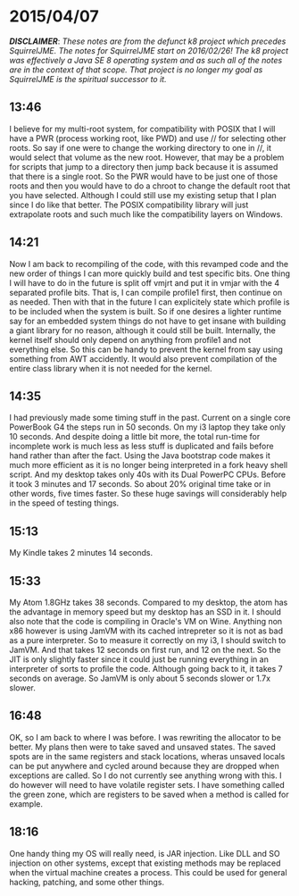 # 2015/04/07

***DISCLAIMER***: _These notes are from the defunct k8 project which_
_precedes SquirrelJME. The notes for SquirrelJME start on 2016/02/26!_
_The k8 project was effectively a Java SE 8 operating system and as such_
_all of the notes are in the context of that scope. That project is no_
_longer my goal as SquirrelJME is the spiritual successor to it._

## 13:46

I believe for my multi-root system, for compatibility with POSIX that I will
have a PWR (process working root, like PWD) and use // for selecting other
roots. So say if one were to change the working directory to one in //, it
would select that volume as the new root. However, that may be a problem for
scripts that jump to a directory then jump back because it is assumed that
there is a single root. So the PWR would have to be just one of those roots
and then you would have to do a chroot to change the default root that you
have selected. Although I could still use my existing setup that I plan since
I do like that better. The POSIX compatibility library will just extrapolate
roots and such much like the compatibility layers on Windows.

## 14:21

Now I am back to recompiling of the code, with this revamped code and the new
order of things I can more quickly build and test specific bits. One thing I
will have to do in the future is split off vmjrt and put it in vmjar with the
4 separated profile bits. That is, I can compile profile1 first, then continue
on as needed. Then with that in the future I can explicitely state which
profile is to be included when the system is built. So if one desires a
lighter runtime say for an embedded system things do not have to get insane
with building a giant library for no reason, although it could still be built.
Internally, the kernel itself should only depend on anything from profile1 and
not everything else. So this can be handy to prevent the kernel from say using
something from AWT accidently. It would also prevent compilation of the entire
class library when it is not needed for the kernel.

## 14:35

I had previously made some timing stuff in the past. Current on a single core
PowerBook G4 the steps run in 50 seconds. On my i3 laptop they take only 10
seconds. And despite doing a little bit more, the total run-time for
incomplete work is much less as less stuff is duplicated and fails before hand
rather than after the fact. Using the Java bootstrap code makes it much more
efficient as it is no longer being interpreted in a fork heavy shell script.
And my desktop takes only 40s with its Dual PowerPC CPUs. Before it took 3
minutes and 17 seconds. So about 20% original time take or in other words,
five times faster. So these huge savings will considerably help in the speed
of testing things.

## 15:13

My Kindle takes 2 minutes 14 seconds.

## 15:33

My Atom 1.8GHz takes 38 seconds. Compared to my desktop, the atom has the
advantage in memory speed but my desktop has an SSD in it. I should also note
that the code is compiling in Oracle's VM on Wine. Anything non x86 however is
using JamVM with its cached intrepreter so it is not as bad as a pure
interpreter. So to measure it correctly on my i3, I should switch to JamVM.
And that takes 12 seconds on first run, and 12 on the next. So the JIT is only
slightly faster since it could just be running everything in an interpreter of
sorts to profile the code. Although going back to it, it takes 7 seconds on
average. So JamVM is only about 5 seconds slower or 1.7x slower.

## 16:48

OK, so I am back to where I was before. I was rewriting the allocator to be
better. My plans then were to take saved and unsaved states. The saved spots
are in the same registers and stack locations, wheras unsaved locals can be
put anywhere and cycled around because they are dropped when exceptions are
called. So I do not currently see anything wrong with this. I do however will
need to have volatile register sets. I have something called the green zone,
which are registers to be saved when a method is called for example.

## 18:16

One handy thing my OS will really need, is JAR injection. Like DLL and SO
injection on other systems, except that existing methods may be replaced when
the virtual machine creates a process. This could be used for general hacking,
patching, and some other things.

